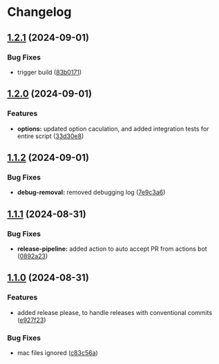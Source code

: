 # Changelog

## [1.2.1](https://github.com/jasonm4130/jm-log-file-parser/compare/v1.2.0...v1.2.1) (2024-09-01)


### Bug Fixes

* trigger build ([83b0171](https://github.com/jasonm4130/jm-log-file-parser/commit/83b01717bd7c7b9d4b7001c49627895f6956ce42))

## [1.2.0](https://github.com/jasonm4130/jm-log-file-parser/compare/v1.1.2...v1.2.0) (2024-09-01)


### Features

* **options:** updated option caculation, and added integration tests for entire script ([33d30e8](https://github.com/jasonm4130/jm-log-file-parser/commit/33d30e8e4c86b6fd46c3a05b32c26b7636f05d52))

## [1.1.2](https://github.com/jasonm4130/jm-log-file-parser/compare/v1.1.1...v1.1.2) (2024-09-01)


### Bug Fixes

* **debug-removal:** removed debugging log ([7e9c3a6](https://github.com/jasonm4130/jm-log-file-parser/commit/7e9c3a6e9d3ec767b562b7361c80566ec9000a56))

## [1.1.1](https://github.com/jasonm4130/jm-log-file-parser/compare/v1.1.0...v1.1.1) (2024-08-31)


### Bug Fixes

* **release-pipeline:** added action to auto accept PR from actions bot ([0892a23](https://github.com/jasonm4130/jm-log-file-parser/commit/0892a23e210521a05fe153760def8c2e72760965))

## [1.1.0](https://github.com/jasonm4130/jm-log-file-parser/compare/v1.0.2...v1.1.0) (2024-08-31)


### Features

* added release please, to handle releases with conventional commits ([e927f23](https://github.com/jasonm4130/jm-log-file-parser/commit/e927f23bdb19e82ddb41cf843b76960ebed2729c))


### Bug Fixes

* mac files ignored ([c83c56a](https://github.com/jasonm4130/jm-log-file-parser/commit/c83c56a06257a32bbd318546363ade19261f19c8))
